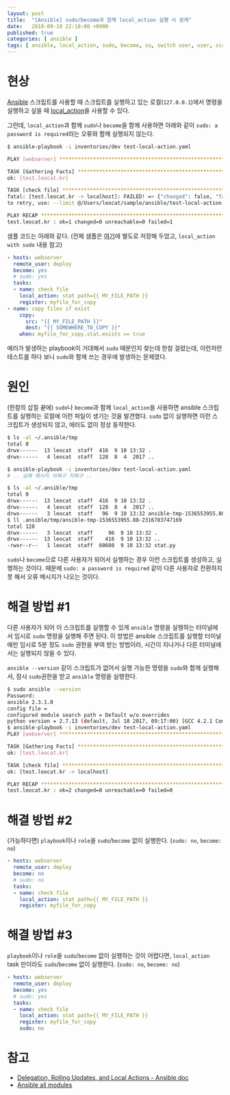 ```yaml
---
layout: post
title:  "[Ansible] sudo/become과 함께 local_action 실행 시 문제"
date:   2018-09-10 22:18:00 +0900
published: true
categories: [ ansible ]
tags: [ ansible, local_action, sudo, become, su, switch user, user, script ]
---
```


# 현상

[Ansible](https://www.ansible.com/) 스크립트를 사용할 때 스크립트를 실행하고 있는 로컬(`127.0.0.1`)에서 명령을 실행하고 싶을 때 [local_action](https://docs.ansible.com/ansible/2.6/user_guide/playbooks_delegation.html#delegation)을 사용할 수 있다.

그런데, `local_action`과 함께 `sudo`나 `become`을 함께 사용하면 아래와 같이 `sudo: a password is required`라는 오류와 함께 실행되지 않는다.

```bash
$ ansible-playbook -i inventories/dev test-local-action.yaml

PLAY [webserver] ***********************************************************************************

TASK [Gathering Facts] *****************************************************************************
ok: [test.leocat.kr]

TASK [check file] **********************************************************************************
fatal: [test.leocat.kr -> localhost]: FAILED! => {"changed": false, "failed": true, "module_stderr": "sudo: a password is required\n", "module_stdout": "", "msg": "MODULE FAILURE", "rc": 1}
to retry, use: --limit @/Users/leocat/sample/ansible/test-local-action.retry

PLAY RECAP *****************************************************************************************
test.leocat.kr : ok=1 changed=0 unreachable=0 failed=1
```

샘플 코드는 아래와 같다. (전체 샘플은 [여기](https://github.com/entireboy/blog-sample/tree/master/ansible)에 별도로 저장해 두었고, `local_action with sudo` 내용 참고)

```yaml
- hosts: webserver
  remote_user: deploy
  become: yes
  # sudo: yes
  tasks:
  - name: check file
    local_action: stat path={{ MY_FILE_PATH }}
    register: myfile_for_copy
- name: copy files if exist
    copy:
      src: "{{ MY_FILE_PATH }}"
      dest: "{{ SOMEWHERE_TO_COPY }}"
    when: myfile_for_copy.stat.exists == true
```

에러가 발생하는 playbook이 거대해서 `sudo` 때문인지 찾는데 한참 걸렸는데, 이런저런 테스트를 하다 보니 `sudo`와 함께 쓰는 경우에 발생하는 문제였다.


# 원인

(한참의 삽질 끝에) `sudo`나 `become`과 함께 `local_action`을 사용하면 ansible 스크립트를 실행하는 로컬에 이런 파일이 생기는 것을 발견했다. `sudo` 없이 실행하면 이런 스크립트가 생성되지 않고, 에러도 없이 정상 동작한다.

```bash
$ ls -al ~/.ansible/tmp
total 0
drwx------  13 leocat  staff  416  9 10 13:32 .
drwx------   4 leocat  staff  128  8  4  2017 ..

$ ansible-playbook -i inventories/dev test-local-action.yaml
# .. 실패 메시지 어쩌구 저쩌구 ..

$ ls -al ~/.ansible/tmp
total 0
drwx------  13 leocat  staff  416  9 10 13:32 .
drwx------   4 leocat  staff  128  8  4  2017 ..
drwx------   3 leocat  staff   96  9 10 13:32 ansible-tmp-1536553955.88-2316783747169
$ ll .ansible/tmp/ansible-tmp-1536553955.88-2316783747169
total 120
drwx------   3 leocat  staff     96  9 10 13:32 .
drwx------  13 leocat  staff    416  9 10 13:32 ..
-rwxr--r--   1 leocat  staff  60608  9 10 13:32 stat.py
```

`sudo`나 `become`으로 다른 사용자가 되어서 실행하는 경우 이런 스크립트를 생성하고, 실행하는 것이다. 때문에 `sudo: a password is required` 같이 다른 사용자로 전환하지 못 해서 오류 메시지가 나오는 것이다.


# 해결 방법 #1

다른 사용자가 되어 이 스크립트를 실행할 수 있게 `ansible` 명령을 실행하는 터미널에서 임시로 `sudo` 명령을 실행해 주면 된다. 이 방법은 ansible 스크립트를 실행할 터미널에만 임시로 5분 정도 `sudo` 권한을 부여 받는 방법이라, 시간이 지나거나 다른 터미널에서는 실행되지 않을 수 있다.

`ansible --version` 같이 스크립트가 없어서 실행 가능한 명령을 `sudo`와 함께 실행해서, 잠시 `sudo`권한을 받고 `ansible` 명령을 실행한다.

```bash
$ sudo ansible --version
Password:
ansible 2.3.1.0
config file =
configured module search path = Default w/o overrides
python version = 2.7.13 (default, Jul 18 2017, 09:17:00) [GCC 4.2.1 Compatible Apple LLVM 8.1.0 (clang-802.0.42)]
$ ansible-playbook -i inventories/dev test-local-action.yaml
PLAY [webserver] ***********************************************************************************

TASK [Gathering Facts] *****************************************************************************
ok: [test.leocat.kr]

TASK [check file] **********************************************************************************
ok: [test.leocat.kr -> localhost]

PLAY RECAP *****************************************************************************************
test.leocat.kr : ok=2 changed=0 unreachable=0 failed=0
```


# 해결 방법 #2

(가능하다면) `playbook`이나 `role`을 `sudo`/`become` 없이 실행한다. (`sudo: no`, `become: no`)

```yaml
- hosts: webserver
  remote_user: deploy
  become: no
  # sudo: no
  tasks:
  - name: check file
    local_action: stat path={{ MY_FILE_PATH }}
    register: myfile_for_copy
```


# 해결 방법 #3

`playbook`이나 `role`을 `sudo`/`become` 없이 실행하는 것이 어렵다면, `local_action` task 만이라도 `sudo`/`become` 없이 실행한다. (`sudo: no`, `become: no`)

```yaml
- hosts: webserver
  remote_user: deploy
  become: yes
  # sudo: yes
  tasks:
  - name: check file
    local_action: stat path={{ MY_FILE_PATH }}
    register: myfile_for_copy
    sudo: no
```


# 참고

- [Delegation, Rolling Updates, and Local Actions - Ansible doc](https://docs.ansible.com/ansible/2.6/user_guide/playbooks_delegation.html#delegation)
- [Ansible all modules](https://docs.ansible.com/ansible/latest/modules/list_of_all_modules.html)
